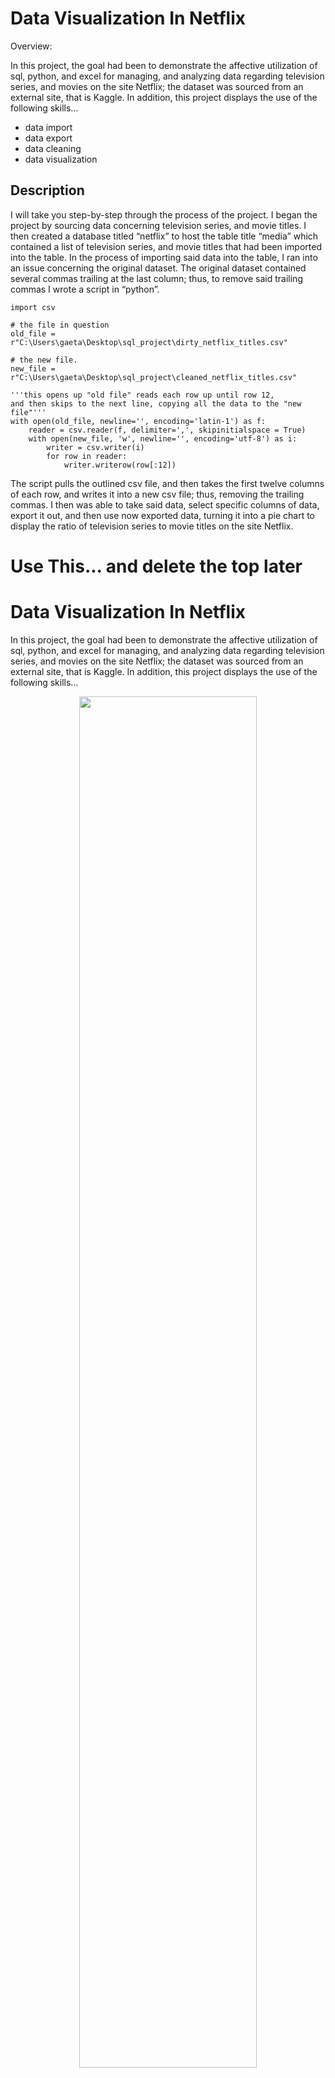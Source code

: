 # Data Visualization In Netflix

Overview:

In this project, the goal had been to demonstrate the affective utilization of sql, python, and excel for managing, and analyzing data regarding television series, and movies on the site Netflix; the dataset was sourced from an external site, that is Kaggle. In addition, this project displays the use of the following skills...

* data import
* data export
* data cleaning
* data visualization


## Description

I will take you step-by-step through the process of the project. I began the project by sourcing data concerning television series, and movie titles. I then created a database titled “netflix” to host the table title “media” which contained a list of television series, and movie titles that had been imported into the table. In the process of importing said data into the table, I ran into an issue concerning the original dataset. The original dataset contained several commas trailing at the last column; thus, to remove said trailing commas I wrote a script in “python”.

```
import csv

# the file in question
old_file = r"C:\Users\gaeta\Desktop\sql_project\dirty_netflix_titles.csv"

# the new file.
new_file = r"C:\Users\gaeta\Desktop\sql_project\cleaned_netflix_titles.csv"

'''this opens up "old file" reads each row up until row 12, 
and then skips to the next line, copying all the data to the "new file"'''
with open(old_file, newline='', encoding='latin-1') as f:
    reader = csv.reader(f, delimiter=',', skipinitialspace = True)
    with open(new_file, 'w', newline='', encoding='utf-8') as i:
        writer = csv.writer(i)
        for row in reader:    
            writer.writerow(row[:12])
```

The script pulls the outlined csv file, and then takes the first twelve columns of each row, and writes it into a new csv file; thus, removing the trailing commas. I then was able to take said data, select specific columns of data, export it out, and then use now exported data, turning it into a pie chart to display the ratio of television series to movie titles on the site Netflix.


# Use This... and delete the top later

# Data Visualization In Netflix

In this project, the goal had been to demonstrate the affective utilization of sql, python, and excel for managing, and analyzing data regarding television series, and movies on the site Netflix; the dataset was sourced from an external site, that is Kaggle. In addition, this project displays the use of the following skills...

<div align="center">
  <kbd>
    <img src="https://imgur.com/PBCjNZs.png" width="75%" height="75%" /> 
  </kbd>
</div>

## Description

Longer description explaining the rationale/intent behind the project, what it's good for, and how it works. If the next two subsections are short enough, they can be merged up into this block—perhaps as bulleted lists.

### Features

- It's TINY. A short README is a good README.
- List other standout qualities that'll make a potential user want to try out your project.

### Built with

- Markdown
- Love

## Getting started

### Prerequisites

Dependencies not explicitly covered in the installation process; e.g., OS restrictions.


